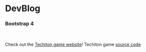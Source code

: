 # DevBlog
### Bootstrap 4

<br><br>
Check out the [Techiton game website](https://techiton.net)!
Techiton game [source code](https://github.com/jacobbetz/techiton-game)
<br><br><br><br>



